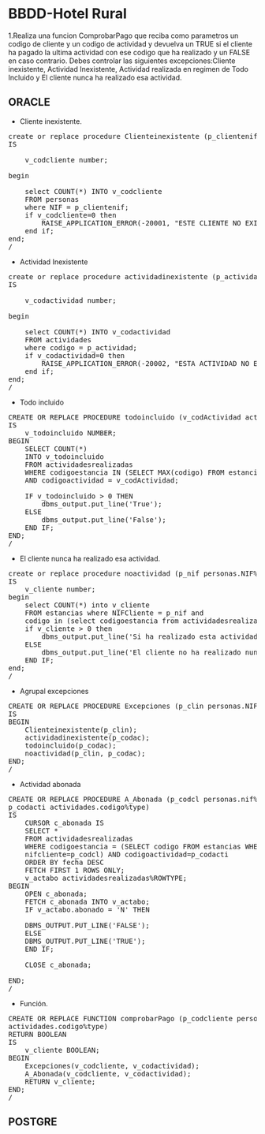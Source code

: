 # BBDD-Hotel Rural
1.Realiza una funcion ComprobarPago que reciba como parametros un codigo de cliente y un codigo de actividad y devuelva un TRUE si el cliente ha pagado la ultima actividad con ese 
codigo que ha realizado y un FALSE en caso contrario. Debes controlar las siguientes excepciones:Cliente inexistente, Actividad Inexistente, Actividad realizada en regimen de Todo Incluido
y El cliente nunca ha realizado esa actividad.

## ORACLE

- Cliente inexistente.

<pre>
create or replace procedure Clienteinexistente (p_clientenif personas.NIF%type)
IS 

    v_codcliente number;

begin

    select COUNT(*) INTO v_codcliente
    FROM personas
    where NIF = p_clientenif;
    if v_codcliente=0 then 
        RAISE_APPLICATION_ERROR(-20001, "ESTE CLIENTE NO EXISTE")
    end if;
end;
/
</pre>

- Actividad Inexistente

<pre>
create or replace procedure actividadinexistente (p_actividad actividades.codigoQ%type)
IS 

    v_codactividad number;

begin

    select COUNT(*) INTO v_codactividad
    FROM actividades
    where codigo = p_actividad;
    if v_codactividad=0 then 
        RAISE_APPLICATION_ERROR(-20002, "ESTA ACTIVIDAD NO EXISTE")
    end if;
end;
/
</pre>

- Todo incluido

<pre>
CREATE OR REPLACE PROCEDURE todoincluido (v_codActividad actividades.codigo%type)
IS
    v_todoincluido NUMBER;
BEGIN 
    SELECT COUNT(*)
    INTO v_todoincluido
    FROM actividadesrealizadas
    WHERE codigoestancia IN (SELECT MAX(codigo) FROM estancias WHERE codigoregimen = 'TI')
    AND codigoactividad = v_codActividad;

    IF v_todoincluido > 0 THEN 
        dbms_output.put_line('True');
    ELSE
        dbms_output.put_line('False');
    END IF;
END;
/
</pre>



- El cliente nunca ha realizado esa actividad.
<pre>
create or replace procedure noactividad (p_nif personas.NIF%type, p_codigo actividadesrealizadas.codigoactividad%type)
IS
    v_cliente number;
begin
    select COUNT(*) into v_cliente
    FROM estancias where NIFCliente = p_nif and 
    codigo in (select codigoestancia from actividadesrealizadas where codigoactividad=p_codigo);
    if v_cliente > 0 then
        dbms_output.put_line('Si ha realizado esta actividad');
    ELSE
        dbms_output.put_line('El cliente no ha realizado nunca esta actividad');
    END IF;
end; 
/
</pre>


- Agrupal excepciones
<pre>
CREATE OR REPLACE PROCEDURE Excepciones (p_clin personas.NIF%type,p_codac actividades.codigo%type)
IS
BEGIN
    Clienteinexistente(p_clin);
    actividadinexistente(p_codac);
    todoincluido(p_codac);
    noactividad(p_clin, p_codac);
END;
/
</pre>


- Actividad abonada 

<pre>
CREATE OR REPLACE PROCEDURE A_Abonada (p_codcl personas.nif%type,
p_codacti actividades.codigo%type)
IS
    CURSOR c_abonada IS
    SELECT *
    FROM actividadesrealizadas
    WHERE codigoestancia = (SELECT codigo FROM estancias WHERE
    nifcliente=p_codcl) AND codigoactividad=p_codacti
    ORDER BY fecha DESC
    FETCH FIRST 1 ROWS ONLY;
    v_actabo actividadesrealizadas%ROWTYPE;
BEGIN
    OPEN c_abonada;
    FETCH c_abonada INTO v_actabo;
    IF v_actabo.abonado = 'N' THEN

    DBMS_OUTPUT.PUT_LINE('FALSE');
    ELSE
    DBMS_OUTPUT.PUT_LINE('TRUE');
    END IF;

    CLOSE c_abonada;

END;
/
</pre>

- Función.

<pre>
CREATE OR REPLACE FUNCTION comprobarPago (p_codcliente personas.NIF%type, p_codactividad
actividades.codigo%type)
RETURN BOOLEAN
IS
    v_cliente BOOLEAN;
BEGIN
    Excepciones(v_codcliente, v_codactividad);
    A_Abonada(v_codcliente, v_codactividad);
    RETURN v_cliente;
END;
/
</pre>

## POSTGRE
